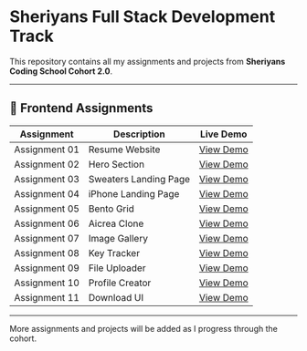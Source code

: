 # Sheriyans Full Stack Development Track

This repository contains all my assignments and projects from **Sheriyans Coding School Cohort 2.0**.

---

## 🚀 Frontend Assignments

| Assignment | Description | Live Demo |
|-------------|--------------|-----------|
| Assignment 01 | Resume Website | [View Demo](https://gc-mayankpun.github.io/sheriyans-fsd-track/Frontend/Assignment%2001/index.html) |
| Assignment 02 | Hero Section | [View Demo](https://gc-mayankpun.github.io/sheriyans-fsd-track/Frontend/Assignment%2002/index.html) |
| Assignment 03 | Sweaters Landing Page | [View Demo](https://gc-mayankpun.github.io/sheriyans-fsd-track/Frontend/Assignment%2003/index.html) |
| Assignment 04 | iPhone Landing Page | [View Demo](https://gc-mayankpun.github.io/sheriyans-fsd-track/Frontend/Assignment%2004/index.html) |
| Assignment 05 | Bento Grid | [View Demo](https://gc-mayankpun.github.io/sheriyans-fsd-track/Frontend/Assignment%2005/index.html) |
| Assignment 06 | Aicrea Clone | [View Demo](https://gc-mayankpun.github.io/sheriyans-fsd-track/Frontend/Assignment%2006/index.html) |
| Assignment 07 | Image Gallery | [View Demo](https://gc-mayankpun.github.io/sheriyans-fsd-track/Frontend/Assignment%2007/index.html) |
| Assignment 08 | Key Tracker | [View Demo](https://gc-mayankpun.github.io/sheriyans-fsd-track/Frontend/Assignment%2008/index.html) |
| Assignment 09 | File Uploader | [View Demo](https://gc-mayankpun.github.io/sheriyans-fsd-track/Frontend/Assignment%2009/index.html) |
| Assignment 10 | Profile Creator | [View Demo](https://gc-mayankpun.github.io/sheriyans-fsd-track/Frontend/Assignment%2010/index.html) |
| Assignment 11 | Download UI | [View Demo](https://gc-mayankpun.github.io/sheriyans-fsd-track/Frontend/Assignment%2011/index.html) |

---

More assignments and projects will be added as I progress through the cohort.

